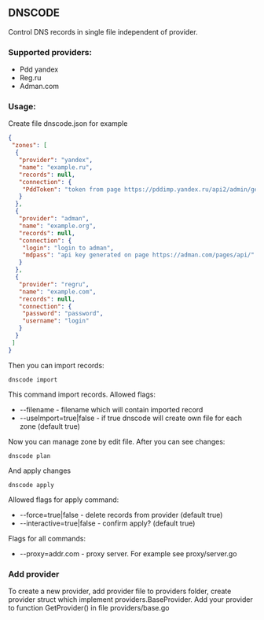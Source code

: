 DNSCODE
-------

Control DNS records in single file independent of provider.

### Supported providers:

 * Pdd yandex
 * Reg.ru
 * Adman.com

### Usage:

Create file dnscode.json for example
```json
{
 "zones": [
  {
   "provider": "yandex",
   "name": "example.ru",
   "records": null,
   "connection": {
    "PddToken": "token from page https://pddimp.yandex.ru/api2/admin/get_token"
   }
  },
  {
   "provider": "adman",
   "name": "example.org",
   "records": null,
   "connection": {
    "login": "login to adman",
    "mdpass": "api key generated on page https://adman.com/pages/api/"
   }
  },
  {
   "provider": "regru",
   "name": "example.com",
   "records": null,
   "connection": {
    "password": "password",
    "username": "login"
   }
  }
 ]
}
```

Then you can import records:
```shell
dnscode import
```

This command import records. Allowed flags:

 * --filename - filename which will contain imported record
 * --useImport=true|false - if true dnscode will create own file for each zone (default true)

Now you can manage zone by edit file. After you can see changes:

```shell
dnscode plan
```
And apply changes
```shell
dnscode apply
```

Allowed flags for apply command:
 * --force=true|false - delete records from provider (default true)
 * --interactive=true|false - confirm apply? (default true)

Flags for all commands:
 * --proxy=addr.com - proxy server. For example see proxy/server.go

### Add provider
To create a new provider, add provider file to providers folder, 
create provider struct which implement providers.BaseProvider.
Add your provider to function GetProvider() in file providers/base.go
